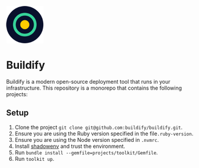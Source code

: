 <img src="assets/logo.png" width="100"/>

# Buildify

Buildify is a modern open-source deployment tool that runs in your infrastructure. This repository is a monorepo that contains the following projects:

## Setup

1. Clone the project `git clone git@github.com:buildify/buildify.git`.
2. Ensure you are using the Ruby version specified in the file`.ruby-version`.
3. Ensure you are using the Node version specified in `.nvmrc`.
4. Install [shadowenv](https://github.com/Shopify/shadowenv) and trust the environment.
5. Run `bundle install --gemfile=projects/toolkit/Gemfile`.
6. Run `toolkit up`.
